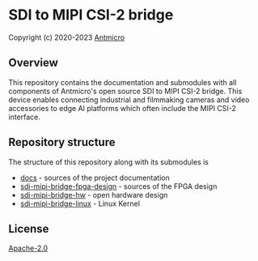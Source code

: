 
# SDI to MIPI CSI-2 bridge

Copyright (c) 2020-2023 [Antmicro](https://www.antmicro.com)

## Overview

This repository contains the documentation and submodules with all components of Antmicro's open source SDI to MIPI CSI-2 bridge.
This device enables connecting industrial and filmmaking cameras and video accessories to edge AI platforms which often include the MIPI CSI-2 interface.

## Repository structure

The structure of this repository along with its submodules is

* [docs](docs) - sources of the project documentation
* [sdi-mipi-bridge-fpga-design](https://github.com/antmicro/sdi-mipi-bridge-fpga-design) - sources of the FPGA design
* [sdi-mipi-bridge-hw](https://github.com/antmicro/sdi-mipi-bridge-hw) - open hardware design
* [sdi-mipi-bridge-linux](https://github.com/antmicro/sdi-mipi-bridge-linux) - Linux Kernel

## License

[Apache-2.0](LICENSE)

